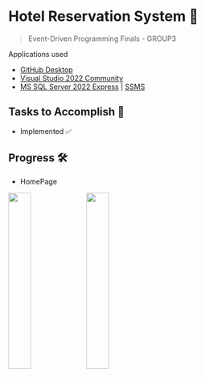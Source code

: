 # Hotel Reservation System 🏨
> Event-Driven Programming Finals  - GROUP3

Applications used
- [GitHub Desktop](https://central.github.com/deployments/desktop/desktop/latest/win32)
- [Visual Studio 2022 Community](https://c2rsetup.officeapps.live.com/c2r/downloadVS.aspx?sku=community&channel=Release&version=VS2022&source=VSLandingPage&cid=2030:6e27e4e4403e4601b1a2dc69d331890d)
- [MS SQL Server 2022 Express](https://download.microsoft.com/download/5/1/4/5145fe04-4d30-4b85-b0d1-39533663a2f1/SQL2022-SSEI-Expr.exe) | [SSMS](https://aka.ms/ssmsfullsetup)

## Tasks to Accomplish 📝
- Implemented ✅

## Progress 🛠️
- HomePage

<img src="https://raw.githubusercontent.com/Niegas280430/Hotel-Reservation-GROUP3/main/Screenshots/HomePage.png" width="30%"></img>
<img src="https://raw.githubusercontent.com/Niegas280430/Hotel-Reservation-GROUP3/main/Screenshots/HomeROOMS.jpg" width="30%"></img>
